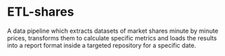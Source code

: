 # ETL-shares
A data pipeline which extracts datasets of market shares minute by minute prices, transforms them to calculate specific metrics and loads the results into a report format inside a targeted repository for a specific date.
